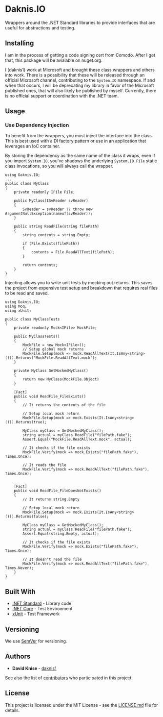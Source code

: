 # Daknis.IO

Wrappers around the .NET Standard libraries to provide interfaces that are useful for abstractions and testing.

## Installing

I am in the process of getting a code signing cert from Comodo. After I get that, this package will be avialable on nuget.org.

I (daknis1) work at Microsoft and brought these class wrappers and others into work. There is a possibility that these will be released through an official Microsoft channel, contributing to the `System.IO` namespace. If and when that occurs, I will be deprecating my library in favor of the Microsoft published ones, that will also likely be published by myself. Currently, there is no official support or coordination with the .NET team.

## Usage

### Use Dependency Injection

To benefit from the wrappers, you must inject the interface into the class. This is best used with a DI factory pattern or use in an application that leverages an IoC container.

By storing the dependency as the same name of the class it wraps, even if you import `System.IO`, you've shadows the underlying `System.IO.File` static class invocations, so you will always call the wrapper.

```
using Daknis.IO;
...
public class MyClass
{
	private readonly IFile File;

	public MyClass(ISvReader svReader)
	{
		SvReader = svReader ?? throw new ArgumentNullException(nameof(svReader));
	}

	public string ReadFile(string filePath)
	{
		string contents = string.Empty;

		if (File.Exists(filePath))
		{
			contents = File.ReadAllText(filePath);
		}

		return contents;
	}
}

```

Injecting allows you to write unit tests by mocking out returns. This saves the project from expensive test setup and breakdown that requires real files to be read and saved.

```
using Daknis.IO;
using Moq;
using xUnit;

public class MyClassTests
{
	private readonly Mock<IFile> MockFile;

	public MyClassTests()
	{
		MockFile = new Mock<IFile>();
		// Setup global mock returns
		MockFile.Setup(mock => mock.ReadAllText(It.IsAny<string>())).Returns("MockFile.ReadAllText.mock");
	}

	private MyClass GetMockedMyClass()
	{
		return new MyClass(MockFile.Object)
	}

	[Fact]
	public void ReadFile_FileExists()
	{
		// It returns the contents of the file

		// Setup local mock return
		MockFile.Setup(mock => mock.Exists(It.IsAny<string>())).Returns(true);

		MyClass myClass = GetMockedMyClass();
		string actual = myClass.ReadFile("filePath.fake");
		Assert.Equal("MockFile.ReadAllText.mock", actual);
		
		// It checks if the file exists
		MockFile.Verify(mock => mock.Exists("filePath.fake"), Times.Once);

		// It reads the file
		MockFile.Verify(mock => mock.ReadAllText("filePath.fake"), Times.Once);
	

	[Fact]
	public void ReadFile_FileDoesNotExists()
	{
		// It returns string.Empty

		// Setup local mock return
		MockFile.Setup(mock => mock.Exists(It.IsAny<string>())).Returns(false);

		MyClass myClass = GetMockedMyClass();
		string actual = myClass.ReadFile("filePath.fake");
		Assert.Equal(string.Empty, actual);

		// It checks if the file exists
		MockFile.Verify(mock => mock.Exists("filePath.fake"), Times.Once);

		// It doesn't read the file
		MockFile.Verify(mock => mock.ReadAllText("filePath.fake"), Times.Never);
	}
}
```

## Built With

* [.NET Standard](https://docs.microsoft.com/en-us/dotnet/standard/net-standard) - Library code
* [.NET Core](https://aka.ms/netcore) - Test Environment
* [xUnit](https://xunit.github.io/) - Test Framework

## Versioning

We use [SemVer](http://semver.org/) for versioning.

## Authors

* **David Knise** - [daknis1](https://github.com/daknis1)

See also the list of [contributors](https://github.com/daknis1//contributors) who participated in this project.

## License

This project is licensed under the MIT License - see the [LICENSE.md](LICENSE.md) file for details.